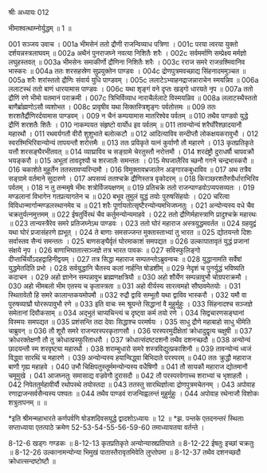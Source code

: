 श्रीः
अध्यायः 012

भीमाश्वत्थाम्नोर्युद्धम् ॥ 1 ॥

001	सञ्जय उवाच ।
001a	भीमसेनं ततो द्रौणी राजन्विव्याध पत्रिणा ।
001c	परया त्वरया युक्तो दर्शयन्नस्त्रलाघवम् ॥
002a	अथैनं पुनराजघ्ने नवत्या निशितैः शरैः ।
002c	सर्वमर्माणि सम्प्रेक्ष्य मर्मज्ञो लघुहस्तवत् ॥
003a	भीमसेनः समाकीर्णो द्रौणिना निशितैः शरैः ।
003c	रराज समरे राजन्रश्मिवानिव भास्करः ॥
004a	ततः शरसहस्रेण सुप्रयुक्तेन पाण्डवः ।
004c	द्रोणपुत्रमवच्छाद्य सिंहनादममुञ्चत ॥
005a	शरैः शरांस्ततो द्रौणिः संवार्य युधि पाण्डवम् ।
005c	ललाटेऽभ्याहनद्राजन्नाराचेन स्मयन्निव ॥
006a	ललाटस्थं ततो बाणं धारयामास पाण्डवः ।
006c	यथा शृङ्गं वने दृप्तः खड्गो धारयते नृप ॥
007a	ततो द्रौणिं रणे भीमो यतमानं पराक्रमी ।
007c	त्रिभिर्विव्याध नाराचैर्ललाटे विस्मयन्निव ॥
008a	ललाटस्थैस्ततो बाणैर्ब्राह्मणोऽसौ व्यशोभत ।
008c	प्रावृषीव यथा सिक्तस्त्रिशृङ्गः पर्वतोत्तमः ॥
009	ततः शरशतैर्द्रौणिरर्दयामास पाण्डवम् ।
009	न चैनं कम्पयामास मातरिश्वेव पर्वतम् ॥
010	तथैव पाण्डवो युद्धे द्रौणिं शरशतैः शितैः ।
010	नाकम्पयत संहृष्टो वार्योध इव पर्वतम् ॥
011	तावन्योन्यं शरैर्घोरैश्छादयानौ महारथौ ।
011	रथवर्यगतौ वीरौ शुशुभाते बलोत्कटौ ॥
012	आदित्याविव सन्दीप्तौ लोकक्षयकरावुभौ ।
012	स्वरश्मिभिरिवान्योन्यं तापयन्तौ शरोत्तमैः ॥
013	ततः प्रविकृते यत्नं कुर्वाणौ तौ महारणे ।
013	कृतप्रतिकृते यत्तौ शरसङ्घैरभीतवत् ॥
014	व्याघ्राविव च सङ्ग्रामे चेरतुस्तौ नरोत्तमौ ।
014	शरदंष्ट्रौ दुराधर्षौ चापवक्रौ भयङ्करौ ॥
015	अभूतां तावदृश्यौ च शरजालैः समन्ततः ।
015	मेघजालैरिव च्छनौ गगने चन्द्रभास्करौ ॥
016	चकाशेते मुहूर्तेन ततस्तावप्यरिन्दमौ ।
016	विमुक्तावभ्रजालेन अङ्गारकबुधाविव ॥
017	अथ तत्रैव सङ्ग्रामे वर्तमाने सुदारुणे ।
017	अपसव्यं ततश्चक्रे द्रौणिस्तत्र वृकोदरम् ॥
018	किरञ्छरशतैरुग्रैर्धाराभिरिव पर्वतम् ।
018	न तु तन्ममृषे भीमः शत्रोर्विजयक्षणम् ॥
019	प्रतिचक्रे ततो राजन्पाण्डवोऽप्यपसव्यतः ।
019	मण्डलानां विभागेन गतप्रत्यागतेन च ॥
020	बभूव तुमुलं युद्धं तयोः पुरुषसिंहयोः ।
020	चरित्वा विविधान्मार्गान्मण्डलस्थानमेव च ॥
021	शरैः पूर्णायतोत्सृष्टैरन्योन्यमभिजघ्नतुः ।
021	अन्योन्यस्य वधे चैव चक्रतुर्यत्नमुत्तमम् ॥
022	ईषतुर्विरथं चैव कर्तुमन्योन्यमाहवे ।
022	ततो द्रौणिर्महास्त्राणि प्रादुश्चक्रे महारथः ॥
023	तान्यस्त्रैरेव समरे प्रतिजघ्नेऽथ पाण्डवः ।
023	ततो घोरं महाराज अस्त्रयुद्धमवर्तत ॥
024	ग्रहयुद्वं यथा घोरं प्रजासंहरणे ह्यभूत् ।
024	ते बाणाः समसज्जन्त मुक्तास्ताभ्यां तु भारत ॥
025	द्योतयन्तो दिशः सर्वास्तव सैन्यं समन्ततः ।
025	बाणसङ्घैर्वृतं घोरमाकाशं समपद्यत ॥
026	उल्कापातावृतं युद्धं प्रजानां संक्षये नृप ।
026	बाणाभिघातात्सञ्जज्ञे तत्र भारत पावकः ॥
027	सविस्फुलिङ्गो दीप्तार्चिर्योऽदहद्वाहिनीद्वयम् ।
027	तत्र सिद्धा महाराज सम्पतन्तोऽब्रुवन्वचः ॥
028	युद्धानामति सर्वेषां युद्धमेतदिति प्रभो ।
028	सर्वयुद्धानि चैतस्य कलां नार्हन्ति षोडशीम् ॥
029	नेदृशं च पुनर्युद्धं भविष्यति कदाचन ।
029	अहो ज्ञानेन सम्पन्नावुभ ब्राह्मणक्षत्रियौ ॥
030	अहो शौर्येण सम्पन्नावुभौ चोग्रपराक्रमौ ।
030	अहो भीमबलो भीम एतस्य च कृतास्त्रता ॥
031	अहो वीर्यस्य सारत्वमहो सौष्ठवमेतयोः ।
031	स्थितावेतौ हि समरे कालान्तकयमोपमौ ॥
032	रुद्रौ द्वावि सम्भूतौ यथा द्वाविव भास्करौ ।
032	यमौ वा पुरुषव्याघ्रौ घोररूपावुभौ रणे ॥
033	इति वाचः स्म श्रूयन्ते सिद्धानां वै मुहुर्मुहुः ।
033	सिंहनादश्च सञ्जज्ञे समेतानां दिवौकसाम् ॥
034	अद्भुतं चाप्यचिन्त्यं च दृष्ट्वा कर्म तयो रणे ।
034	सिद्वचारणसङ्घानां विस्मयः समपद्यत ॥
035	प्रशंसन्ति तदा देवाः सिद्धाश्च परमर्षयः ।
035	साधु द्रौणे महाबाहो साधु भीमेति चाब्रुवन् ॥
036	तौ शूरौ समरे राजन्परस्परकृतागसौ ।
036	परस्परमुदीक्षेतां क्रोधादुद्वृत्य चक्षुषी ॥
037	क्रोधरक्तेक्षणौ तौ तु क्रोधात्प्रस्फुरिताधरौ ।
037	क्रोधात्संदष्टदशनौ तथैव दशनच्छदौ ॥
038	अन्योन्यं छादयन्तौ स्म शरवृष्ट्या महारथौ ।
038	शराम्बुधारो समरे शस्त्रविद्युत्प्रकाशिनौ ॥
039	तावन्योन्यं ध्वजं विद्ध्वा सारथिं च महारणे ।
039	अन्योन्यस्य हयान्विद्ध्वा बिभिदाते परस्परम् ॥
040	ततः क्रुद्धौ महाराज बाणौ गृह्य महाहवे ।
040	उभौ चिक्षिपतुस्तूर्ममन्योन्यस्य वधैषिणौ ॥
041	तौ सायकौ महाराज द्योतमानौ चमूमुखे ।
041	आजघ्नतुः समासाद्य वज्रवेगौ दुरासदौ ॥
042	तौ परस्परवेगाच्च शराभ्यां च भृशाहतौ ।
042	निपेततुर्महावीर्यौ रथोपस्थे तयोस्तदा ॥
043	ततस्तु सारथिर्ज्ञात्वा द्रोणपुत्रमचेतनम् ।
043	अपोवाह रणाद्राजन्सर्वसैन्यस्य पश्यतः ॥
044	तथैव पाण्डवं राजन्विह्वलन्तं मुहुर्मुहुः ।
044	अपोवाह रथेनाजौ विशोकः शत्रुतापनम् ॥ ॥
 
*इति श्रीमन्महाभारते कर्णपर्वणि षोडशदिवसयुद्धे द्वादशोऽध्यायः ॥ 12 ॥
*झ. पन्तके एतदनन्तरं स्थिताः सप्ताध्याया एतत्पाठे क्रमेण 52-53-54-55-56-59-60 तमाध्यायतया वर्तन्ते ।

8-12-6 खड्गः गण्डकः ॥ 8-12-13 कृतप्रतिकृते अन्योन्यास्रप्रतिघाते ॥ 8-12-22 ईषतुः इच्छां चक्रतुः ॥ 8-12-26 उल्कानामन्योन्या भिमुखं पातास्तैरावृतमिवेति लुप्तोपमा ॥ 8-12-37 तथैव दशनच्छदौ क्रोधात्सन्दष्टोष्टौ ॥
